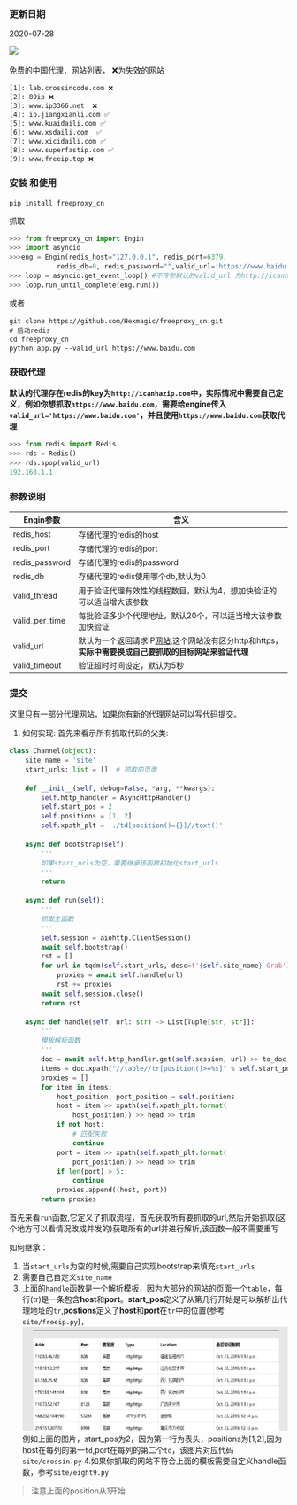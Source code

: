### 更新日期
2020-07-28

![](https://img.shields.io/pypi/pyversions/cuckoopy.svg)

免费的中国代理，网站列表， ❌为失效的网站
```
[1]: lab.crossincode.com ❌
[2]: 89ip ❌
[3]: www.ip3366.net  ❌
[4]: ip.jiangxianli.com ✅
[5]: www.kuaidaili.com ✅
[6]: www.xsdaili.com  ✅
[7]: www.xicidaili.com ✅
[8]: www.superfastip.com ✅
[9]: www.freeip.top ❌
```

### 安装 和使用

```
pip install freeproxy_cn
```
抓取
```python
>>> from freeproxy_cn import Engin
>>> import asyncio
>>>eng = Engin(redis_host="127.0.0.1", redis_port=6379,
            redis_db=0, redis_password="",valid_url='https://www.baidu.com')
>>> loop = asyncio.get_event_loop() #不传参默认的valid_url 为http://icanhazip.com
>>> loop.run_until_complete(eng.run())
```
或者
```
git clone https://github.com/Hexmagic/freeproxy_cn.git
# 启动redis 
cd freeproxy_cn
python app.py --valid_url https://www.baidu.com
```
### 获取代理

**默认的代理存在redis的key为`http://icanhazip.com`中，实际情况中需要自己定义，例如你想抓取`https://www.baidu.com`，需要给engine传入`valid_url='https://www.baidu.com'`，并且使用`https://www.baidu.com`获取代理**

```python
>>> from redis import Redis
>>> rds = Redis()
>>> rds.spop(valid_url) 
192.168.1.1
```

### 参数说明

| Engin参数      | 含义                                                                                                                           |
| -------------- | ------------------------------------------------------------------------------------------------------------------------------ |
| redis_host     | 存储代理的redis的host                                                                                                          |
| redis_port     | 存储代理的redis的port                                                                                                          |
| redis_password | 存储代理的redis的password                                                                                                      |
| redis_db       | 存储代理的redis使用哪个db,默认为0                                                                                              |
| valid_thread   | 用于验证代理有效性的线程数目，默认为4，想加快验证的可以适当增大该参数                                                          |
| valid_per_time | 每批验证多少个代理地址，默认20个，可以适当增大该参数加快验证                                                                   |
| valid_url      | 默认为一个返回请求IP[网站](http://icanhazip.com),这个网站没有区分http和https，**实际中需要换成自己要抓取的目标网站来验证代理** |
| valid_timeout  | 验证超时时间设定，默认为5秒                                                                                                    |


### 提交

这里只有一部分代理网站，如果你有新的代理网站可以写代码提交。

1. 如何实现:
首先来看示所有抓取代码的父类:

```python
class Channel(object):
    site_name = 'site'
    start_urls: list = []  # 抓取的页面

    def __init__(self, debug=False, *arg, **kwargs):
        self.http_handler = AsyncHttpHandler()
        self.start_pos = 2
        self.positions = [1, 2]
        self.xpath_plt = './td[position()={}]//text()'

    async def bootstrap(self):
        '''
        如果start_urls为空，需要继承该函数初始化start_urls
        '''
        return

    async def run(self):
        '''
        抓取主函数
        '''
        self.session = aiohttp.ClientSession()
        await self.bootstrap()
        rst = []
        for url in tqdm(self.start_urls, desc=f'{self.site_name} Grab'):
            proxies = await self.handle(url)
            rst += proxies
        await self.session.close()
        return rst

    async def handle(self, url: str) -> List[Tuple[str, str]]:
        '''
        模板解析函数
        '''
        doc = await self.http_handler.get(self.session, url) >> to_doc
        items = doc.xpath("//table//tr[position()>=%s]" % self.start_pos)
        proxies = []
        for item in items:
            host_position, port_position = self.positions
            host = item >> xpath(self.xpath_plt.format(
                host_position)) >> head >> trim
            if not host:
                # 匹配失败
                continue
            port = item >> xpath(self.xpath_plt.format(
                port_position)) >> head >> trim
            if len(port) > 5:
                continue
            proxies.append((host, port))
        return proxies
```
首先来看`run`函数,它定义了抓取流程，首先获取所有要抓取的url,然后开始抓取(这个地方可以看情况改成并发的)获取所有的url并进行解析,该函数一般不需要重写

如何继承：
1. 当`start_urls`为空的时候,需要自己实现bootstrap来填充`start_urls`
2. 需要自己自定义`site_name`
3. 上面的`handle`函数是一个解析模板，因为大部分的网站的页面一个`table`，每行(tr)是一条包含**host**和**port**。**start_pos**定义了从第几行开始是可以解析出代理地址的`tr`,**postions**定义了**host**和**port**在`tr`中的位置(参考`site/freeip.py`)，
    ![](img/example.png)
    例如上面的图片，start_pos为2，因为第一行为表头，positions为[1,2],因为host在每列的第一`td`,port在每列的第二个`td`，该图片对应代码`site/crossin.py`
4.如果你抓取的网站不符合上面的模板需要自定义handle函数，参考`site/eight9.py`

> 注意上面的position从1开始
